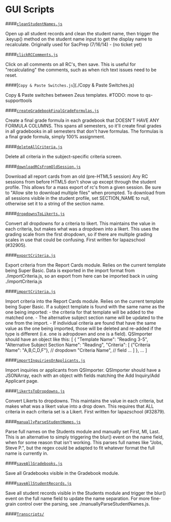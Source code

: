 GUI Scripts
===

####[`cleanStudentNames.js`](./cleanStudentNames.js)

 Open up all student records and clean the student name, then trigger the .keyup() method on the student name input to get the display name to recalculate. Originally used for SacPrep (7/16/14) - (no ticket yet) 

####[`clickRCComments.js`](./clickRCComments.js)

 Click on all comments on all RC's, then save. This is useful for "recalculating" the comments, such as when rich text issues need to be reset. 

####[`Copy & Paste Switches.js`](./Copy & Paste Switches.js)

 Copy & Paste switches between Zeus templates. \#TODO: move to qs-supporttools 

####[`createGradebookFinalGradeFormulas.js`](./createGradebookFinalGradeFormulas.js)

 Create a final grade formula in each gradebook that DOESN'T HAVE ANY FORMULA COLUMNS. This spans all semesters, so it'll create final grades in all gradebooks in all semesters that don't have formulas. The formulas is a final grade formula, simply 100% assignment. 

####[`deleteAllCriteria.js`](./deleteAllCriteria.js)

 Delete all criteria in the subject-specific criteria screen. 

####[`downloadRCsFromOldSession.js`](./downloadRCsFromOldSession.js)

 Download all report cards from an old (pre-HTML5 session) Any RC sessions from before HTML5 don't show up except through the student profile. This allows for a mass export of rc's from a given session. Be sure to "Allow site to download multiple files" when prompted. To download from all sessions visible in the student profile, set SECTION_NAME to null, otherwise set it to a string of the section name. 

####[`dropdownsToLikerts.js`](./dropdownsToLikerts.js)

 Convert all dropdowns for a criteria to likert. This maintains the value in each criteria, but makes what was a dropdown into a likert. This uses the grading scale from the first dropdown, so if there are multiple grading scales in use that could be confusing. First written for lapazschool (\#32905). 

####[`exportCriteria.js`](./exportCriteria.js)

 Export criteria from the Report Cards module. Relies on the current template being Super Basic. Data is exported in the import format from ./importCriteria.js, so an export from here can be imported back in using ./importCriteria.js 

####[`importCriteria.js`](./importCriteria.js)

 Import criteria into the Report Cards module. Relies on the current template being Super Basic. If a subject template is found with the same name as the one being imported: - the criteria for that template will be added to the matched one. - The alternative subject section name will be updated to the one from the import. - If individual criteria are found that have the same value as the one being imported, those will be deleted and re-added if the type is different (i.e. one is adropdown and one is a field). QSImporter should have an object like this: [ { "Template Name": "Reading 3-5", "Alternative Subject Section Name": "Reading", "Criteria": [ {"Criteria Name": "A,B,C,D,F"}, // dropdown "Criteria Name", // field ... ] }, ... ] 

####[`importInquiriesOrApplicants.js`](./importInquiriesOrApplicants.js)

 Import inquiries or applicants from QSImporter. QSImporter should have a JSONArray, each with an object with fields matching the Add Inquiry/Add Applicant page. 

####[`likertsToDropdowns.js`](./likertsToDropdowns.js)

 Convert Likerts to dropdowns. This maintains the value in each criteria, but makes what was a likert value into a drop down. This requires that ALL criteria in each criteria set is a Likert. First written for lapazschool (\#32879). 

####[`manuallyParseStudentNames.js`](./manuallyParseStudentNames.js)

 Parse full names on the Students module and manually set First, MI, Last. This is an alternative to simply triggering the blur() event on the name field, when for some reason that isn't working. This parses full names like "Jobs, Steve P.", but the regex could be adapted to fit whatever format the full name is currently in. 

####[`saveAllGradebooks.js`](./saveAllGradebooks.js)

 Save all Gradebooks visible in the Gradebook module. 

####[`saveAllStudentRecords.js`](./saveAllStudentRecords.js)

 Save all student records visible in the Students module and trigger the blur() event on the full name field to update the name separation. For more fine-grain control over the parsing, see ./manuallyParseStudentNames.js. 

####[`Transcripts/`](./Transcripts)
